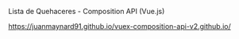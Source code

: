 Lista de Quehaceres - Composition API (Vue.js)

https://juanmaynard91.github.io/vuex-composition-api-v2.github.io/
